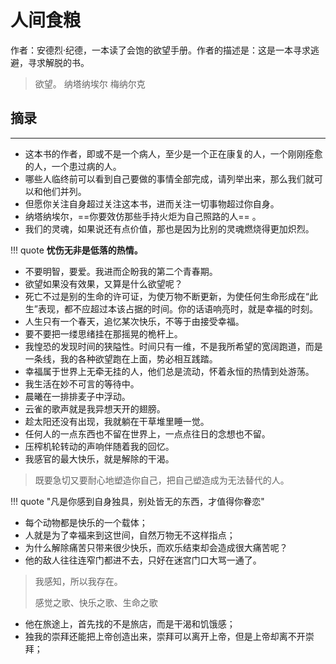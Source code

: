 # 人间食粮

作者：安德烈·纪德，一本读了会饱的欲望手册。作者的描述是：这是一本寻求逃避，寻求解脱的书。

> 欲望。
> 纳塔纳埃尔
> 梅纳尔克

## 摘录

-----

- 这本书的作者，即或不是一个病人，至少是一个正在康复的人，一个刚刚痊愈的人，一个患过病的人。
- 哪些人临终前可以看到自己要做的事情全部完成，请列举出来，那么我们就可以和他们并列。
- 但愿你关注自身超过关注这本书，进而关注一切事物超过你自身。
- 纳塔纳埃尔，==你要效仿那些手持火炬为自己照路的人== 。
- 我们的灵魂，如果说还有点价值，那也是因为比别的灵魂燃烧得更加炽烈。

!!! quote **忧伤无非是低落的热情。**

- 不要明智，要爱。我进而企盼我的第二个青春期。
- 欲望如果没有效果，又算是什么欲望呢？
- 死亡不过是别的生命的许可证，为使万物不断更新，为使任何生命形成在“此生”表现，都不应超过本该占据的时间。你的话语响亮时，就是幸福的时刻。
- 人生只有一个春天，追忆某次快乐，不等于由接受幸福。
- 要不要把一缕思绪挂在那摇晃的桅杆上。
- 我惶恐的发现时间的狭隘性。时间只有一维，不是我所希望的宽阔跑道，而是一条线，我的各种欲望跑在上面，势必相互践踏。
- 幸福属于世界上无牵无挂的人，他们总是流动，怀着永恒的热情到处游荡。
- 我生活在妙不可言的等待中。
- 晨曦在一排排麦子中浮动。
- 云雀的歌声就是我异想天开的翅膀。
- 趁太阳还没有出现，我就躺在干草堆里睡一觉。
- 任何人的一点东西也不留在世界上，一点点往日的念想也不留。
- 压榨机轮转动的声响伴随着我的回忆。
- 我感官的最大快乐，就是解除的干渴。

> 既要急切又要耐心地塑造你自己，把自己塑造成为无法替代的人。


!!! quote  "凡是你感到自身独具，别处皆无的东西，才值得你眷恋"

- 每个动物都是快乐的一个载体；
- 人就是为了幸福来到这世间，自然万物无不这样指点；
- 为什么解除痛苦只带来很少快乐，而欢乐结束却会造成很大痛苦呢？
- 他的敌人往往连窄门都进不去，只好在迷宫门口大骂一通了。

> 我感知，所以我存在。
>
> 感觉之歌、快乐之歌、生命之歌

- 他在旅途上，首先找的不是旅店，而是干渴和饥饿感；
- 独我的崇拜还能把上帝创造出来，崇拜可以离开上帝，但是上帝却离不开崇拜；
